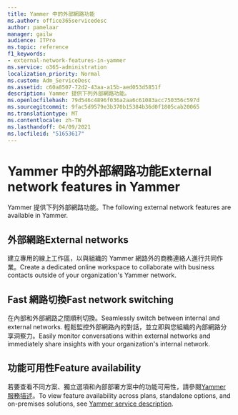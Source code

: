 ```yaml
---
title: Yammer 中的外部網路功能
ms.author: office365servicedesc
author: pamelaar
manager: gailw
audience: ITPro
ms.topic: reference
f1_keywords:
- external-network-features-in-yammer
ms.service: o365-administration
localization_priority: Normal
ms.custom: Adm_ServiceDesc
ms.assetid: c60a8507-72d2-43aa-a15b-aed053d5851f
description: Yammer 提供下列外部網路功能。
ms.openlocfilehash: 79d546c4896f036a2aa6c61083acc750356c597d
ms.sourcegitcommit: 9fac5d9579e3b370b15384b36d0f1805cab20065
ms.translationtype: MT
ms.contentlocale: zh-TW
ms.lasthandoff: 04/09/2021
ms.locfileid: "51653617"
---
```

# <a name="external-network-features-in-yammer"></a><span data-ttu-id="7d843-103">Yammer 中的外部網路功能</span><span class="sxs-lookup"><span data-stu-id="7d843-103">External network features in Yammer</span></span>

<span data-ttu-id="7d843-104">Yammer 提供下列外部網路功能。</span><span class="sxs-lookup"><span data-stu-id="7d843-104">The following external network features are available in Yammer.</span></span>
  
## <a name="external-networks"></a><span data-ttu-id="7d843-105">外部網路</span><span class="sxs-lookup"><span data-stu-id="7d843-105">External networks</span></span>

<span data-ttu-id="7d843-106">建立專用的線上工作區，以與組織的 Yammer 網路外的商務連絡人進行共同作業。</span><span class="sxs-lookup"><span data-stu-id="7d843-106">Create a dedicated online workspace to collaborate with business contacts outside of your organization's Yammer network.</span></span>
  
## <a name="fast-network-switching"></a><span data-ttu-id="7d843-107">Fast 網路切換</span><span class="sxs-lookup"><span data-stu-id="7d843-107">Fast network switching</span></span>

<span data-ttu-id="7d843-108">在內部和外部網路之間順利切換。</span><span class="sxs-lookup"><span data-stu-id="7d843-108">Seamlessly switch between internal and external networks.</span></span> <span data-ttu-id="7d843-109">輕鬆監控外部網路內的對話，並立即與您組織的內部網路分享洞察力。</span><span class="sxs-lookup"><span data-stu-id="7d843-109">Easily monitor conversations within external networks and immediately share insights with your organization's internal network.</span></span>
  
## <a name="feature-availability"></a><span data-ttu-id="7d843-110">功能可用性</span><span class="sxs-lookup"><span data-stu-id="7d843-110">Feature availability</span></span>

<span data-ttu-id="7d843-111">若要查看不同方案、獨立選項和內部部署方案中的功能可用性，請參閱[Yammer 服務描述](yammer-service-description.md)。</span><span class="sxs-lookup"><span data-stu-id="7d843-111">To view feature availability across plans, standalone options, and on-premises solutions, see [Yammer service description](yammer-service-description.md).</span></span>